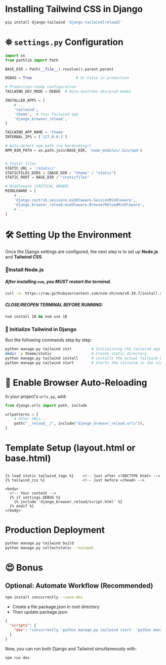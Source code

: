 # Installing Tailwind CSS in Django

```bash
pip install django-tailwind 'django-tailwind[reload]'
```
# ⛯ `settings.py` Configuration

```python
import os
from pathlib import Path

BASE_DIR = Path(__file__).resolve().parent.parent

DEBUG = True                    # Or False in production

# Production-ready configuration
TAILWIND_DEV_MODE = DEBUG  # Auto-switches dev/prod modes

INSTALLED_APPS = [
    # ...
    'tailwind',
    'theme',  # Your Tailwind app
    'django_browser_reload',
]

TAILWIND_APP_NAME = 'theme'
INTERNAL_IPS = ['127.0.0.1']

# Auto-detect npm path (no hardcoding!)
NPM_BIN_PATH = os.path.join(BASE_DIR, 'node_modules/.bin/npm')


# Static files
STATIC_URL = '/static/'
STATICFILES_DIRS = [BASE_DIR / "theme" / "static"]
STATIC_ROOT = BASE_DIR / "staticfiles"

# Middleware (CRITICAL ORDER)
MIDDLEWARE = [
    # ...
    'django.contrib.sessions.middleware.SessionMiddleware',
    'django_browser_reload.middleware.BrowserReloadMiddleware',  
    # ...
]
```


# 🛠️ Setting Up the Environment

Once the Django settings are configured, the next step is to set up **Node.js** and **Tailwind CSS**.  


### 🔹Install Node.js

##### After installing `nvm`, you **MUST** restart the terminal.

```bash
curl -o- https://raw.githubusercontent.com/nvm-sh/nvm/v0.39.7/install.sh | bash | bash
```  

##### CLOSE/REOPEN TERMINAL BEFORE RUNNING:
```bash
nvm install 18 && nvm use 18
```

### 🌟 Initialize Tailwind in Django

Run the following commands step by step:

```bash
python manage.py tailwind init         # Initializing the tailwind app. (Registeration 1st)
mkdir -p theme/static                  # Create static directory
python manage.py tailwind install      # installs the actual Tailwind CSS framework using npm
python manage.py tailwind start        # Starts the tailwind in the side terminal
```

# 🔄 Enable Browser Auto-Reloading
In your project's `urls.py`, add:

```python
from django.urls import path, include

urlpatterns = [
    # Other URLs...
    path("__reload__/", include("django_browser_reload.urls")),
]
```

# Template Setup (layout.html or base.html)

```django

{% load static tailwind_tags %}    <!-- Just after <!DOCTYPE html> -->
{% tailwind_css %}                 <!-- Just before </head> -->

<body>
  <!-- Your content -->
  {% if settings.DEBUG %}
    {% include 'django_browser_reload/script.html' %}
  {% endif %}
</body>
```

# Production Deployment
```bash
python manage.py tailwind build  
python manage.py collectstatic --noinput
```

# 😍 Bonus
## Optional: Automate Workflow  (Recommended)

```bash
npm install concurrently --save-dev
```
- Create a file package.json in root directory 
- Then update package.json:

```json
{
  "scripts": {
    "dev": "concurrently 'python manage.py tailwind start' 'python manage.py runserver'"
  }
}
```
Now, you can run both Django and Tailwind simultaneously with:

```bash
npm run dev
```
